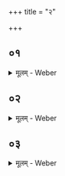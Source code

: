 +++
title = "२"

+++


##  ०१
<details><summary>मूलम् - Weber</summary>

परमे᳘ण वा᳘ एष स्तो᳘मेन जित्वा᳟॥  
चतुष्टोमे᳘न कृतेना᳘यानामु᳘त्तरे᳘ऽहन्नेकविंशे᳘ प्रतिष्ठा᳘याम् प्र᳘तितिष्ठत्येकविंशा᳘त्प्रतिष्ठा᳘या उ᳘त्तरम᳘हरृतू᳘नन्वा᳘रोहत्यृत᳘वो वै᳘ पृष्ठा᳘न्यृत᳘वः संवत्सर᳘ ऋतु᳘ष्वेव᳘ संवत्सरे प्र᳘तितिष्ठति॥
</details>

##  ०२
<details><summary>मूलम् - Weber</summary>

श᳘क्वर्यः पृष्ठ᳘म् भवन्ति॥  
अन्य᳘दन्यच्छ᳘न्दोॗऽन्येऽन्ये वा अ᳘त्र पश᳘व आ᳘लभ्यन्त उॗतेव ग्राम्या᳘ उॗतेवारण्या यछ᳘क्वर्यः पृष्ठम् भ᳘वन्त्य᳘श्वस्यैव᳘ सर्वत्वा᳘यान्ये᳘ पश᳘व आ᳘लभ्यन्तेॗऽन्येऽन्ये हि स्तो᳘माः क्रिय᳘न्ते॥
</details>

##  ०३
<details><summary>मूलम् - Weber</summary>

त᳘दाहुः॥  
नैते स᳘र्वे पश᳘वो य᳘दजाव᳘यश्चारण्या᳘श्चैते वै स᳘र्वे पश᳘वो य᳘द्गव्या इ᳘ति गव्या᳘ उत्तमे᳘ऽहन्ना᳘लभत एते वै स᳘र्वे पश᳘वो य᳘द्गव्याः स᳘र्वानेव᳘ पशूना᳘लभते वैश्वदेवा᳘ भवन्ति वैश्वदेवो वा अश्वो᳘ऽश्वस्यैव᳘ सर्वत्वा᳘य बहुरूपा᳘ भवन्ति त᳘स्माद्बहुरूपाः᳘ पश᳘वो ना᳘नारूपा भवन्ति त᳘स्मान्ना᳘नारूपाः पश᳘वः॥
</details>